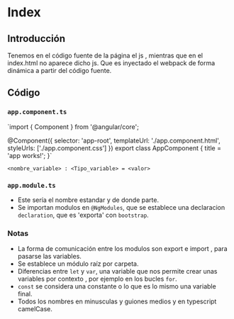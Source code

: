 # Index
## Introducción

Tenemos en el código fuente de la página el js , mientras que en el index.html
no aparece dicho js. Que es inyectado el webpack de forma dinámica a partir
del código fuente.

## Código

### `app.component.ts`

`import { Component } from '@angular/core';

@Component({
  selector: 'app-root',
  templateUrl: './app.component.html',
  styleUrls: ['./app.component.css']
})
export class AppComponent {
  title = 'app works!';
}`

`<nombre_variable> : <Tipo_variable> = <valor>`

### `app.module.ts`

* Este sería el nombre estandar y de donde parte.
* Se importan modulos en `@NgModules`, que se establece una declaracion `declaration`,
 que es 'exporta' con `bootstrap`. 

### Notas

* La forma de comunicación entre los modulos son export e import , para pasarse las
variables.
* Se establece un módulo raíz por carpeta.
* Diferencias entre `let` y `var`, una variable que nos permite crear unas variables
por contexto , por ejemplo en los bucles `for`.
* `const` se considera una constante o lo que es lo mismo una variable final.
* Todos los nombres en minusculas y guiones medios y en typescript camelCase. 